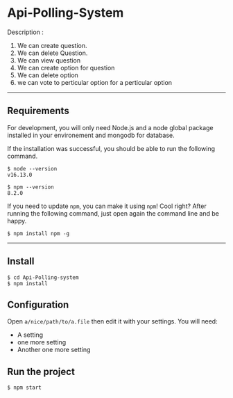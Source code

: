 # Api-Polling-System
Description :
1. We can create question.
2. We can delete Question.
3. We can view question
4. We can create option for question
5. We can delete option
6. we can vote to perticular option for a perticular option
***

## Requirements
For development, you will only need Node.js and a node global package installed in your environement and mongodb for database.

  
  If the installation was successful, you should be able to run the following command.
  ```
  $ node --version
  v16.13.0

  $ npm --version
  8.2.0
 ```
 
 If you need to update `npm`, you can make it using `npm`! Cool right? After running the following command, just open again the command line and be happy.
 ```
 $ npm install npm -g
 
 ```
 ---

## Install

```
$ cd Api-Polling-system
$ npm install
```
## Configuration
Open ```a/nice/path/to/a.file``` then edit it with your settings. You will need:
* A setting
* one more setting
* Another one more setting

## Run the project

```
$ npm start

```
